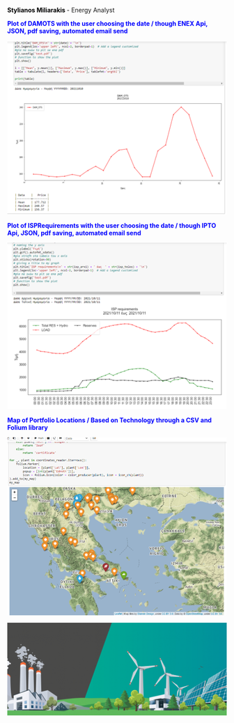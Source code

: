 **<font color="black"> Stylianos Miliarakis </font>** - Energy Analyst

**<font color="Blue">Plot of DAMOTS with the user choosing the date / though ENEX Api, JSON, pdf saving, automated email send </font>**

![ISPREQ](DAMOTS.png)

**<font color="Blue">Plot of ISPRequirements with the user choosing the date / though IPTO Api, JSON, pdf saving, automated email send </font>**

![ISPREQ2](ISPRequirements.png)

 **<font color="Blue">Map of Portfolio Locations / Based on Technology through a CSV and Folium library </font>**

![mapportfolio](mapportfolio.png)

![Renewables Image](/renewables-congress-1030x434.png)
